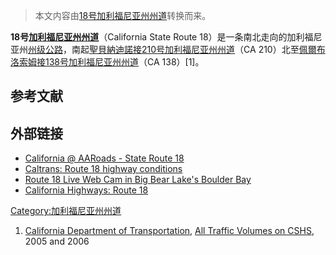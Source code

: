 > 本文内容由[18号加利福尼亚州州道](https://zh.wikipedia.org/wiki/18号加利福尼亚州州道)转换而来。


**18号[加利福尼亚州州道](https://zh.wikipedia.org/wiki/加利福尼亚州州道 "wikilink")**（California State Route 18）是一条南北走向的加利福尼亚州[州级公路](https://zh.wikipedia.org/wiki/州级公路 "wikilink")，南起[聖貝納迪諾接](../Page/聖貝納迪諾_\(加利福尼亞州\).md "wikilink")[210号加利福尼亚州州道](https://zh.wikipedia.org/wiki/210号加利福尼亚州州道 "wikilink")（CA 210）北至[佩爾布洛索姆接](../Page/佩爾布洛索姆_\(加利福尼亞州\).md "wikilink")[138号加利福尼亚州州道](https://zh.wikipedia.org/wiki/138号加利福尼亚州州道 "wikilink")（CA 138）\[1\]。

## 参考文献

## 外部链接

  - [California @ AARoads - State Route 18](http://www.aaroads.com/california/ca-018.html)
  - [Caltrans: Route 18 highway conditions](http://www.dot.ca.gov/hq/roadinfo/sr18)
  - [Route 18 Live Web Cam in Big Bear Lake's Boulder Bay](http://www.threepineslodge.com/big-bear-lake-weather.php#live_cams)
  - [California Highways: Route 18](http://www.cahighways.org/017-024.html#018)

[Category:加利福尼亚州州道](https://zh.wikipedia.org/wiki/Category:加利福尼亚州州道 "wikilink")

1.  [California Department of Transportation](https://zh.wikipedia.org/wiki/California_Department_of_Transportation "wikilink"), [All Traffic Volumes on CSHS](http://traffic-counts.dot.ca.gov/), 2005 and 2006